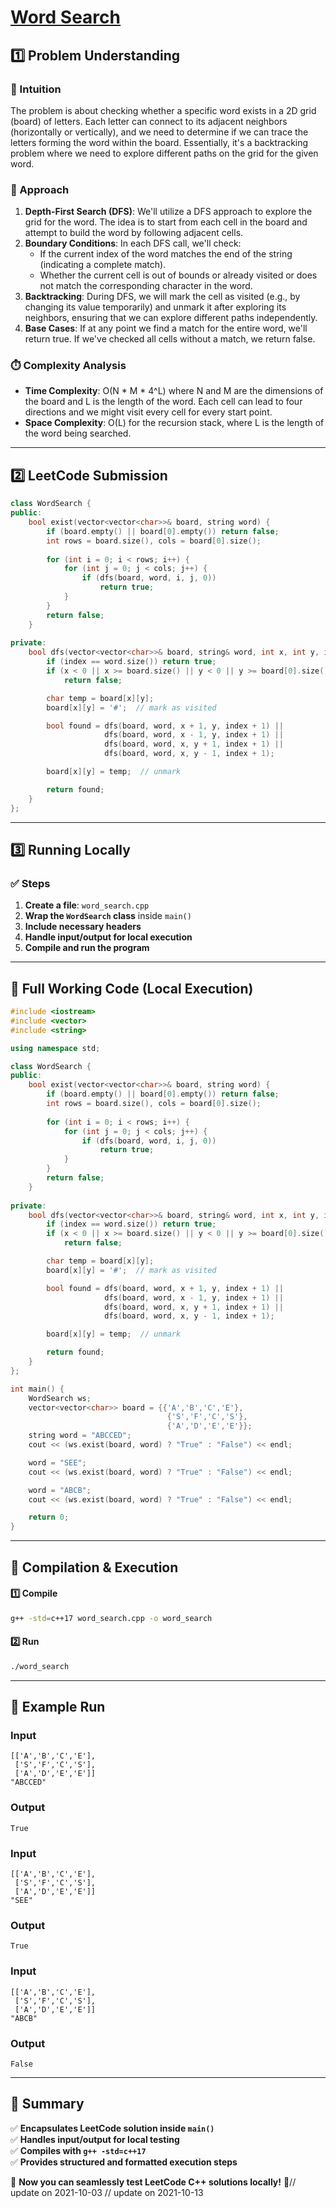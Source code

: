 # **[Word Search](https://leetcode.com/problems/word-search/description/)**  

## **1️⃣ Problem Understanding**  
### **📌 Intuition**  
The problem is about checking whether a specific word exists in a 2D grid (board) of letters. Each letter can connect to its adjacent neighbors (horizontally or vertically), and we need to determine if we can trace the letters forming the word within the board. Essentially, it's a backtracking problem where we need to explore different paths on the grid for the given word. 

### **🚀 Approach**  
1. **Depth-First Search (DFS)**: We'll utilize a DFS approach to explore the grid for the word. The idea is to start from each cell in the board and attempt to build the word by following adjacent cells.
2. **Boundary Conditions**: In each DFS call, we'll check:
   - If the current index of the word matches the end of the string (indicating a complete match).
   - Whether the current cell is out of bounds or already visited or does not match the corresponding character in the word.
3. **Backtracking**: During DFS, we will mark the cell as visited (e.g., by changing its value temporarily) and unmark it after exploring its neighbors, ensuring that we can explore different paths independently.
4. **Base Cases**: If at any point we find a match for the entire word, we'll return true. If we've checked all cells without a match, we return false.

### **⏱️ Complexity Analysis**  
- **Time Complexity**: O(N * M * 4^L) where N and M are the dimensions of the board and L is the length of the word. Each cell can lead to four directions and we might visit every cell for every start point.
- **Space Complexity**: O(L) for the recursion stack, where L is the length of the word being searched.

---  

## **2️⃣ LeetCode Submission**  
```cpp
class WordSearch {
public:
    bool exist(vector<vector<char>>& board, string word) {
        if (board.empty() || board[0].empty()) return false;
        int rows = board.size(), cols = board[0].size();
        
        for (int i = 0; i < rows; i++) {
            for (int j = 0; j < cols; j++) {
                if (dfs(board, word, i, j, 0))
                    return true;
            }
        }
        return false;
    }
    
private:
    bool dfs(vector<vector<char>>& board, string& word, int x, int y, int index) {
        if (index == word.size()) return true;
        if (x < 0 || x >= board.size() || y < 0 || y >= board[0].size() || board[x][y] != word[index])
            return false;

        char temp = board[x][y];
        board[x][y] = '#';  // mark as visited

        bool found = dfs(board, word, x + 1, y, index + 1) ||
                     dfs(board, word, x - 1, y, index + 1) ||
                     dfs(board, word, x, y + 1, index + 1) ||
                     dfs(board, word, x, y - 1, index + 1);

        board[x][y] = temp;  // unmark

        return found;
    }
};
```  

---  

## **3️⃣ Running Locally**  
### **✅ Steps**  
1. **Create a file**: `word_search.cpp`  
2. **Wrap the `WordSearch` class** inside `main()`  
3. **Include necessary headers**  
4. **Handle input/output for local execution**  
5. **Compile and run the program**  

---  

## **📝 Full Working Code (Local Execution)**  
```cpp
#include <iostream>
#include <vector>
#include <string>

using namespace std;

class WordSearch {
public:
    bool exist(vector<vector<char>>& board, string word) {
        if (board.empty() || board[0].empty()) return false;
        int rows = board.size(), cols = board[0].size();
        
        for (int i = 0; i < rows; i++) {
            for (int j = 0; j < cols; j++) {
                if (dfs(board, word, i, j, 0))
                    return true;
            }
        }
        return false;
    }
    
private:
    bool dfs(vector<vector<char>>& board, string& word, int x, int y, int index) {
        if (index == word.size()) return true;
        if (x < 0 || x >= board.size() || y < 0 || y >= board[0].size() || board[x][y] != word[index])
            return false;

        char temp = board[x][y];
        board[x][y] = '#';  // mark as visited

        bool found = dfs(board, word, x + 1, y, index + 1) ||
                     dfs(board, word, x - 1, y, index + 1) ||
                     dfs(board, word, x, y + 1, index + 1) ||
                     dfs(board, word, x, y - 1, index + 1);

        board[x][y] = temp;  // unmark

        return found;
    }
};

int main() {
    WordSearch ws;
    vector<vector<char>> board = {{'A','B','C','E'},
                                   {'S','F','C','S'},
                                   {'A','D','E','E'}};
    string word = "ABCCED";
    cout << (ws.exist(board, word) ? "True" : "False") << endl;

    word = "SEE";
    cout << (ws.exist(board, word) ? "True" : "False") << endl;

    word = "ABCB";
    cout << (ws.exist(board, word) ? "True" : "False") << endl;

    return 0;
}
```  

---  

## **🔧 Compilation & Execution**  
#### **1️⃣ Compile**  
```bash
g++ -std=c++17 word_search.cpp -o word_search
```  

#### **2️⃣ Run**  
```bash
./word_search
```  

---  

## **🎯 Example Run**  
### **Input**  
```
[['A','B','C','E'],
 ['S','F','C','S'],
 ['A','D','E','E']]
"ABCCED"
```  
### **Output**  
```
True
```  

### **Input**  
```
[['A','B','C','E'],
 ['S','F','C','S'],
 ['A','D','E','E']]
"SEE"
```  
### **Output**  
```
True
```  

### **Input**  
```
[['A','B','C','E'],
 ['S','F','C','S'],
 ['A','D','E','E']]
"ABCB"
```  
### **Output**  
```
False
```  

---  

## **📌 Summary**  
✅ **Encapsulates LeetCode solution inside `main()`**  
✅ **Handles input/output for local testing**  
✅ **Compiles with `g++ -std=c++17`**  
✅ **Provides structured and formatted execution steps**  

🚀 **Now you can seamlessly test LeetCode C++ solutions locally!** 🚀// update on 2021-10-03
// update on 2021-10-13
